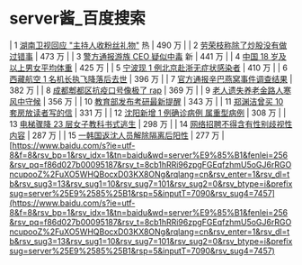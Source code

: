 # server酱_百度搜索
| 1 [湖南卫视回应 "主持人收粉丝礼物"](/s?rsv_idx=1&wd=%E5%BF%AB%E6%9C%AC%E5%B7%A5%E4%BD%9C%E4%BA%BA%E5%91%98%E8%AF%A5%E6%94%B6%E9%AB%98%E4%BB%B7%E5%BA%94%E6%8F%B4%E7%A4%BC%E7%89%A9%E5%90%97&fenlei=256&ie=utf-8&rsv_cq=server%E9%85%B1&rsv_dl=0_right_fyb_pchot_20811_01&rsf=cb8a6574bfbf801fcfc452183e391e91_1_15_1&rqid=ea6c98ae0008cb08 "湖南卫视回应") 热 | 490 万 |
| 2 [劳荣枝称除了炒股没有做过错事](/s?rsv_idx=1&wd=%E5%8A%B3%E8%8D%A3%E6%9E%9D%E7%A7%B0%E9%99%A4%E4%BA%86%E7%82%92%E8%82%A1%E6%B2%A1%E6%9C%89%E5%81%9A%E8%BF%87%E9%94%99%E4%BA%8B&fenlei=256&ie=utf-8&rsv_cq=server%E9%85%B1&rsv_dl=0_right_fyb_pchot_20811_01&rsf=cb8a6574bfbf801fcfc452183e391e91_1_15_2&rqid=ea6c98ae0008cb08 "劳荣枝称除了炒股没有做过错事") | 473 万 |
| 3 [警方通报游族 CEO 疑似中毒](/s?rsv_idx=1&wd=%E8%AD%A6%E6%96%B9%E9%80%9A%E6%8A%A5%E6%B8%B8%E6%97%8FCEO%E7%96%91%E4%BC%BC%E4%B8%AD%E6%AF%92&fenlei=256&ie=utf-8&rsv_cq=server%E9%85%B1&rsv_dl=0_right_fyb_pchot_20811_01&rsf=cb8a6574bfbf801fcfc452183e391e91_1_15_3&rqid=ea6c98ae0008cb08 "警方通报游族 CEO 疑似中毒") 新 | 441 万 |
| 4 [中国 18 岁及以上男女平均体重](/s?rsv_idx=1&wd=%E6%88%91%E5%9B%BD18%E5%B2%81%E5%8F%8A%E4%BB%A5%E4%B8%8A%E7%94%B7%E5%A5%B3%E5%B9%B3%E5%9D%87%E4%BD%93%E9%87%8D&fenlei=256&ie=utf-8&rsv_cq=server%E9%85%B1&rsv_dl=0_right_fyb_pchot_20811_01&rsf=cb8a6574bfbf801fcfc452183e391e91_1_15_4&rqid=ea6c98ae0008cb08 "中国 18 岁及以上男女平均体重") | 425 万 |
| 5 [宁波现 1 例北京赴浙无症状感染者](/s?rsv_idx=1&wd=%E5%AE%81%E6%B3%A2%E9%80%9A%E6%8A%A51%E4%BE%8B%E6%97%A0%E7%97%87%E7%8A%B6%E6%84%9F%E6%9F%93%E8%80%85&fenlei=256&ie=utf-8&rsv_cq=server%E9%85%B1&rsv_dl=0_right_fyb_pchot_20811_01&rsf=cb8a6574bfbf801fcfc452183e391e91_1_15_5&rqid=ea6c98ae0008cb08 "宁波现 1 例北京赴浙无症状感染者") | 410 万 |
| 6 [西藏航空 1 名机长执飞降落后去世](/s?rsv_idx=1&wd=%E8%A5%BF%E8%97%8F%E8%88%AA%E7%A9%BA1%E5%90%8D%E6%9C%BA%E9%95%BF%E6%89%A7%E9%A3%9E%E9%99%8D%E8%90%BD%E5%90%8E%E5%8E%BB%E4%B8%96&fenlei=256&ie=utf-8&rsv_cq=server%E9%85%B1&rsv_dl=0_right_fyb_pchot_20811_01&rsf=cb8a6574bfbf801fcfc452183e391e91_1_15_6&rqid=ea6c98ae0008cb08 "西藏航空 1 名机长执飞降落后去世") | 396 万 |
| 7 [官方通报辛巴燕窝事件调查结果](/s?rsv_idx=1&wd=%E5%AE%98%E6%96%B9%E9%80%9A%E6%8A%A5%E8%BE%9B%E5%B7%B4%E7%87%95%E7%AA%9D%E4%BA%8B%E4%BB%B6%E8%B0%83%E6%9F%A5%E7%BB%93%E6%9E%9C&fenlei=256&ie=utf-8&rsv_cq=server%E9%85%B1&rsv_dl=0_right_fyb_pchot_20811_01&rsf=cb8a6574bfbf801fcfc452183e391e91_1_15_7&rqid=ea6c98ae0008cb08 "官方通报辛巴燕窝事件调查结果") | 382 万 |
| 8 [成都郫都区抗疫口号像极了 rap](/s?rsv_idx=1&wd=%E6%88%90%E9%83%BD%E9%83%AB%E9%83%BD%E5%8C%BA%E6%8A%97%E7%96%AB%E5%8F%A3%E5%8F%B7%E5%83%8F%E6%9E%81%E4%BA%86rap&fenlei=256&ie=utf-8&rsv_cq=server%E9%85%B1&rsv_dl=0_right_fyb_pchot_20811_01&rsf=cb8a6574bfbf801fcfc452183e391e91_1_15_8&rqid=ea6c98ae0008cb08 "成都郫都区抗疫口号像极了 rap") | 369 万 |
| 9 [老人遗失养老金路人寒风中守候](/s?rsv_idx=1&wd=%E8%80%81%E4%BA%BA%E9%81%97%E5%A4%B1%E5%85%BB%E8%80%81%E9%87%91%E8%B7%AF%E4%BA%BA%E5%AF%92%E9%A3%8E%E4%B8%AD%E5%AE%88%E5%80%99&fenlei=256&ie=utf-8&rsv_cq=server%E9%85%B1&rsv_dl=0_right_fyb_pchot_20811_01&rsf=cb8a6574bfbf801fcfc452183e391e91_1_15_9&rqid=ea6c98ae0008cb08 "老人遗失养老金路人寒风中守候") | 356 万 |
| 10 [教育部发布考研最新提醒](/s?rsv_idx=1&wd=%E6%95%99%E8%82%B2%E9%83%A8%E5%8F%91%E5%B8%83%E8%80%83%E7%A0%94%E6%9C%80%E6%96%B0%E6%8F%90%E9%86%92&fenlei=256&ie=utf-8&rsv_cq=server%E9%85%B1&rsv_dl=0_right_fyb_pchot_20811_01&rsf=cb8a6574bfbf801fcfc452183e391e91_1_15_10&rqid=ea6c98ae0008cb08 "教育部发布考研最新提醒") | 343 万 |
| 11 [郑渊洁曾买 10 套房放读者写的信](/s?rsv_idx=1&wd=%E9%83%91%E6%B8%8A%E6%B4%81%E6%9B%BE%E4%B9%B010%E5%A5%97%E6%88%BF%E6%94%BE%E8%AF%BB%E8%80%85%E5%86%99%E7%9A%84%E4%BF%A1&fenlei=256&ie=utf-8&rsv_cq=server%E9%85%B1&rsv_dl=0_right_fyb_pchot_20811_01&rsf=cb8a6574bfbf801fcfc452183e391e91_1_15_11&rqid=ea6c98ae0008cb08 "郑渊洁曾买 10 套房放读者写的信") | 331 万 |
| 12 [沈阳新增 1 例确诊病例 属重型病例](/s?rsv_idx=1&wd=%E6%B2%88%E9%98%B3%E6%96%B0%E5%A2%9E1%E4%BE%8B%E7%A1%AE%E8%AF%8A%E7%97%85%E4%BE%8B+%E5%B1%9E%E9%87%8D%E5%9E%8B%E7%97%85%E4%BE%8B&fenlei=256&ie=utf-8&rsv_cq=server%E9%85%B1&rsv_dl=0_right_fyb_pchot_20811_01&rsf=cb8a6574bfbf801fcfc452183e391e91_1_15_12&rqid=ea6c98ae0008cb08 "沈阳新增 1 例确诊病例 属重型病例") | 308 万 |
| 13 [电梯骤降 23 层女子教科书式逃生](/s?rsv_idx=1&wd=%E7%94%B5%E6%A2%AF%E9%AA%A4%E9%99%8D23%E5%B1%82%E5%A5%B3%E5%AD%90%E6%95%99%E7%A7%91%E4%B9%A6%E5%BC%8F%E9%80%83%E7%94%9F&fenlei=256&ie=utf-8&rsv_cq=server%E9%85%B1&rsv_dl=0_right_fyb_pchot_20811_01&rsf=cb8a6574bfbf801fcfc452183e391e91_1_15_13&rqid=ea6c98ae0008cb08 "电梯骤降 23 层女子教科书式逃生") | 298 万 |
| 14 [网络招聘不得含有性别歧视性内容](/s?rsv_idx=1&wd=%E7%BD%91%E7%BB%9C%E6%8B%9B%E8%81%98%E4%B8%8D%E5%BE%97%E5%90%AB%E6%9C%89%E6%80%A7%E5%88%AB%E6%AD%A7%E8%A7%86%E6%80%A7%E5%86%85%E5%AE%B9&fenlei=256&ie=utf-8&rsv_cq=server%E9%85%B1&rsv_dl=0_right_fyb_pchot_20811_01&rsf=cb8a6574bfbf801fcfc452183e391e91_1_15_14&rqid=ea6c98ae0008cb08 "网络招聘不得含有性别歧视性内容") | 287 万 |
| 15 [一韩国返沈人员解除隔离后阳性](/s?rsv_idx=1&wd=%E4%B8%80%E9%9F%A9%E5%9B%BD%E8%BF%94%E6%B2%88%E4%BA%BA%E5%91%98%E8%A7%A3%E9%99%A4%E9%9A%94%E7%A6%BB%E5%90%8E%E9%98%B3%E6%80%A7&fenlei=256&ie=utf-8&rsv_cq=server%E9%85%B1&rsv_dl=0_right_fyb_pchot_20811_01&rsf=cb8a6574bfbf801fcfc452183e391e91_1_15_15&rqid=ea6c98ae0008cb08 "一韩国返沈人员解除隔离后阳性") | 277 万 | 
 [https://www.baidu.com/s?ie=utf-8&f=8&rsv_bp=1&rsv_idx=1&tn=baidu&wd=server%E9%85%B1&fenlei=256&rsv_pq=f86d027b00095187&rsv_t=8cb1hRRi96zpgFGEqfzhmU5oGJ6rRGOncupooZ%2FuXO5WHQBocxD03KX8ONg&rqlang=cn&rsv_enter=1&rsv_dl=tb&rsv_sug3=13&rsv_sug1=10&rsv_sug7=101&rsv_sug2=0&rsv_btype=i&prefixsug=server%25E9%2585%25B1&rsp=5&inputT=7090&rsv_sug4=7457](https://www.baidu.com/s?ie=utf-8&f=8&rsv_bp=1&rsv_idx=1&tn=baidu&wd=server%E9%85%B1&fenlei=256&rsv_pq=f86d027b00095187&rsv_t=8cb1hRRi96zpgFGEqfzhmU5oGJ6rRGOncupooZ%2FuXO5WHQBocxD03KX8ONg&rqlang=cn&rsv_enter=1&rsv_dl=tb&rsv_sug3=13&rsv_sug1=10&rsv_sug7=101&rsv_sug2=0&rsv_btype=i&prefixsug=server%25E9%2585%25B1&rsp=5&inputT=7090&rsv_sug4=7457)
